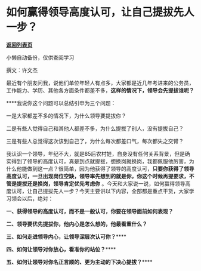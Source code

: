 # 如何赢得领导高度认可，让自己提拔先人一步？

[**返回列表页**](/gzh/费曼的小茶馆)

小懒自动备份，仅供查阅学习

撰文：许文杰

最近有个朋友问我，说他们单位年轻人有点多，大家都是近几年考进来的公务员，工作能力、学历、其他各方面条件都差不多，**这样的情况下，领导会先提拔谁呢？**

****我说你这个问题可以总结引申为三个问题：

一是大家都差不多的情况下，为什么领导要提拔你？

二是有些人觉得自己和其他人都差不多，为什么提拔了别人，没有提拔自己？

三是有些人总觉得这次该到自己了，为什么每次都差口气，每次都失之交臂？

我认识一个领导，年纪不大，就是85后农村娃，自身没有任何关系背景，但是确实得到了领导的高度认可，真是到点就提拔，想换岗就换岗，我都佩服他厉害，为什么他能做到这一点？很简单，因为他获得了领导的高度认可，**只要你获得了领导高度认可，一旦出现岗位空缺，领导率先想到的就是你，你这个时候再提要求，不管是提拔还是换岗，领导肯定优先考虑你**
。今天和大家说一说，如何赢得领导高度认可，让自己提拔先人一步？今天主要讲以下内容，全部都是重点干货，大家学习领会以后，绝对：

**一、****获得领导的高度认可，而不是一般认可，你要在领导面前如何表现？******

**二、****领导要优先提拔你，他内心是怎么想的，他最看重什么？******

**三、如何走进领导内心，让领导深层次认可你？******

**四、如何让领导对你放心，看准你的站位？******

**五、如何让领导对你名正言顺的、更为主动的下决心提拔？******

